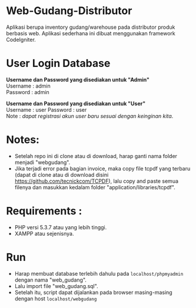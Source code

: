 # Web-Gudang-Distributor

Aplikasi berupa inventory gudang/warehouse pada distributor produk berbasis web. Aplikasi sederhana ini dibuat menggunakan framework CodeIgniter.

# User Login Database
<strong>Username dan Password yang disediakan untuk "Admin"</strong><br>
Username : admin<br>
Password : admin

<strong>Username dan Password yang disediakan untuk "User"</strong><br>
Username : user
Password : user<br>
Note : _dapat registrasi akun user baru sesuai dengan keinginan kita_.<br>

# Notes:
- Setelah repo ini di clone atau di download, harap ganti nama folder menjadi "webgudang".
- Jika terjadi error pada bagian invoice, maka copy file tcpdf yang terbaru (dapat di clone atau di download disini https://github.com/tecnickcom/TCPDF), lalu copy and paste semua filenya dan masukkan kedalam folder "application/libraries/tcpdf".

# Requirements :
- PHP versi 5.3.7 atau yang lebih tinggi.
- XAMPP atau sejenisnya.

# Run
- Harap membuat database terlebih dahulu pada <code>localhost/phpmyadmin</code> dengan nama "web_gudang".
- Lalu import file "web_gudang.sql".
- Setelah itu, script dapat dijalankan pada browser masing-masing dengan host <code>localhost/webgudang</code>	

